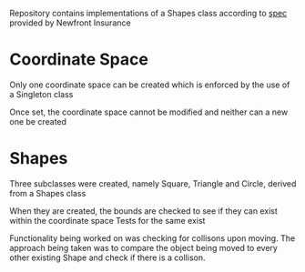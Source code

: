 
Repository contains implementations of a Shapes class according to [spec](https://docs.google.com/document/d/1ttefuYA_2XoUC3qQyFoMSQZI6bBBvs8LzY1Fem5G58k/edit) provided by Newfront Insurance

# Coordinate Space
Only one coordinate space can be created which is enforced by the use of a Singleton class

Once set, the coordinate space cannot be modified and neither can a new one be created

# Shapes

Three subclasses were created, namely Square, Triangle and Circle, derived from a Shapes class

When they are created, the bounds are checked to see if they can exist within the coordinate space
Tests for the same exist

Functionality being worked on was checking for collisons upon moving. The approach being taken was to compare the object being moved to every other existing Shape and check if there is a collison. 

